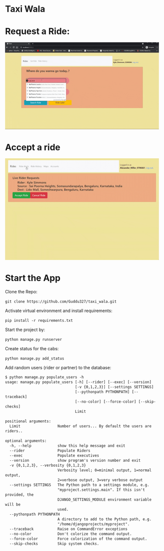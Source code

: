 # Taxi Wala

# Request a Ride:

![](rq-cpg.gif)

# Accept a ride

![](ac-cpg.gif)

# Start the App

Clone the Repo:

`git clone https://github.com/Guddu327/taxi_wala.git`

Activate virtual environment and install requirements:

`pip install -r requirements.txt`

Start the project by:

`python manage.py runserver`

Create status for the cabs:

`python manage.py add_status`

Add random users (rider or partner) to the database:

```
$ python manage.py populate_users -h
usage: manage.py populate_users [-h] [--rider] [--exec] [--version]
                                [-v {0,1,2,3}] [--settings SETTINGS]
                                [--pythonpath PYTHONPATH] [--traceback]
                                [--no-color] [--force-color] [--skip-checks]
                                Limit

positional arguments:
  Limit                 Number of users... By default the users are riders..

optional arguments:
  -h, --help            show this help message and exit
  --rider               Populate Riders
  --exec                Populate executives
  --version             show program's version number and exit
  -v {0,1,2,3}, --verbosity {0,1,2,3}
                        Verbosity level; 0=minimal output, 1=normal output,
                        2=verbose output, 3=very verbose output
  --settings SETTINGS   The Python path to a settings module, e.g.
                        "myproject.settings.main". If this isn't provided, the
                        DJANGO_SETTINGS_MODULE environment variable will be
                        used.
  --pythonpath PYTHONPATH
                        A directory to add to the Python path, e.g.
                        "/home/djangoprojects/myproject".
  --traceback           Raise on CommandError exceptions
  --no-color            Don't colorize the command output.
  --force-color         Force colorization of the command output.
  --skip-checks         Skip system checks.

```



